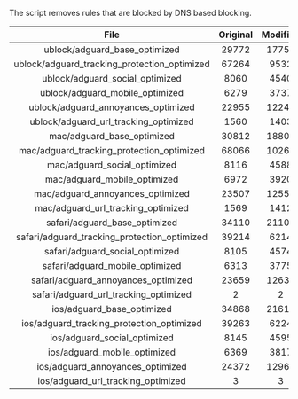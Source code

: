 The script removes rules that are blocked by DNS based blocking.


| File | Original | Modified |
|:----:|:-----:|:-----:|
| ublock/adguard_base_optimized | 29772 | 17752 |
| ublock/adguard_tracking_protection_optimized | 67264 | 9532 |
| ublock/adguard_social_optimized | 8060 | 4540 |
| ublock/adguard_mobile_optimized | 6279 | 3737 |
| ublock/adguard_annoyances_optimized | 22955 | 12247 |
| ublock/adguard_url_tracking_optimized | 1560 | 1403 |
| mac/adguard_base_optimized | 30812 | 18801 |
| mac/adguard_tracking_protection_optimized | 68066 | 10266 |
| mac/adguard_social_optimized | 8116 | 4588 |
| mac/adguard_mobile_optimized | 6972 | 3920 |
| mac/adguard_annoyances_optimized | 23507 | 12555 |
| mac/adguard_url_tracking_optimized | 1569 | 1412 |
| safari/adguard_base_optimized | 34110 | 21101 |
| safari/adguard_tracking_protection_optimized | 39214 | 6214 |
| safari/adguard_social_optimized | 8105 | 4574 |
| safari/adguard_mobile_optimized | 6313 | 3775 |
| safari/adguard_annoyances_optimized | 23659 | 12632 |
| safari/adguard_url_tracking_optimized | 2 | 2 |
| ios/adguard_base_optimized | 34868 | 21612 |
| ios/adguard_tracking_protection_optimized | 39263 | 6224 |
| ios/adguard_social_optimized | 8145 | 4595 |
| ios/adguard_mobile_optimized | 6369 | 3817 |
| ios/adguard_annoyances_optimized | 24372 | 12967 |
| ios/adguard_url_tracking_optimized | 3 | 3 |